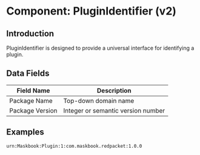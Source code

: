# Component: PluginIdentifier (v2)

## Introduction

PluginIdentifier is designed to provide a universal interface for identifying a plugin.

## Data Fields

Field Name          | Description
------------------- | -----------
Package Name        | Top-down domain name
Package Version     | Integer or semantic version number

## Examples

```
urn:Maskbook:Plugin:1:com.maskbook.redpacket:1.0.0
```
